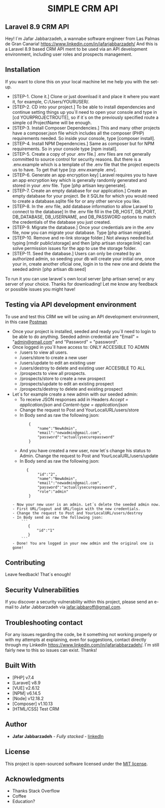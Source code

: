 <h1 align="center"><b>SIMPLE CRM API</b></h1>

## Laravel 8.9 CRM API
Hey! I´m Jafar Jabbarzadeh, a wannabe software engineer from Las Palmas de Gran Canaria! https://www.linkedin.com/in/jafarjabbarzadeh/ And this is a Laravel 8.9 based CRM API ment to be used via an API development environment, including user roles and prospects management.

## Installation
If you want to clone this on your local machine let me help you with the set-up.

* [STEP-1. Clone it.] Clone or just download it and place it where you want it, for example, C:/Users/YOURUSER/.
* [STEP-2. CD into your project.] To be able to install dependencies and continue setting things up you´ll need to open your console and type in [cd YOURPROJECTROUTE], so if it´s on the previously specified route a simple cd ProjectName will be enough.
* [STEP-3. Install Composer Dependencies.] This and many other projects have a composer.json file which includes all the composer (PHP) requirements needed. So inside your console, type [composer install].
* [STEP-4. Install NPM Dependencies.] Same as composer but for NPM requirements. So in your console type [npm install].
* [STEP-5. Create a copy of your .env file.] .env files are not generally committed to source control for security reasons. But there is a .env.example which is a template of the .env file that the project expects us to have. To get that type [cp .env.example .env].
* [STEP-6. Generate an app encryption key] Laravel requires you to have an app encryption key which is generally randomly generated and stored in your .env file. Type [php artisan key:generate].
* [STEP-7. Create an empty database for our application.] Create an empty database for your project. Be it SQLite for which you would need to create a database.sqlite file for or any other service you like.
* [STEP-8. In the .env file, add database information to allow Laravel to connect to the database] In the .env file fill in the DB_HOST, DB_PORT, DB_DATABASE, DB_USERNAME, and DB_PASSWORD options to match the credentials of the database you just created.
* [STEP-9. Migrate the database.] Once your credentials are in the .env file, now you can migrate your database. Type [php artisan migrate].
* [STEP-10. Remove and re-link storage folder.] Not always needed but typing [rmdir public\storage] and then [php artisan storage:link] can solve permission issues for the app to use the storage folder.
* [STEP-11. Seed the database.] Users can only be created by an authorized admin, so seeding your db will create your initial one, once your in, create another oficial one, login in to the new one and delete the seeded admin [php artisan db:seed]

To run it you can use laravel´s own local server [php artisan serve] or any server of your choice. Thanks for downloading! Let me know any feedback or possible issues you might have!

## Testing via API development environment
To use and test this CRM we will be using an API development environment, in this case [Postman](https://www.postman.com/)

* Once your project is installed, seeded and ready you´ll need to login to be able to do anything. Seeded admin credential are "Email" = "admin@gmail.com" and "Password" = "password".
* Once logged in you´ll have access to:
    ONLY ACCESIBLE TO ADMIN
    - /users to view all users.
    - /users/store to create a new user
    - /users/update to edit an existing user
    - /users/destroy to delete and existing user
    ACCESIBLE TO ALL
    - /prospects to view all prospects.
    - /prospects/store to create a new prospect
    - /prospects/update to edit an existing prospect
    - /prospects/destroy to delete and existing prospect
* Let´s for example create a new admin with our seeded admin:
    - To receive JSON responses add in Headers *Accept = application/json* and *Content-type = application/json*
    - Change the request to Post and YourLocalURL/users/store
    - In Body send as raw the following json:
        ```
            {
                "name":"NewAdmin",
                "email":"newadmin@gmail.com",
                "password":"actuallysecurepassword"
            }
         ```
     - And you have created a new user, now let´s change his status to Admin. Change the request to Post and YourLocalURL/users/update
     - In Body send as raw the following json:
         ``` 
            {
                 "id":"2",
                 "name":"NewAdmin",
                 "email":"newadmin@gmail.com",
                 "password":"actuallysecurepassword",
                 "role":"admin"
             }
          ```
      - Now your new user is an admin. Let´s delete the seeded admin now. 
      - First URL/logout and URL/login with the new credentials.
      - Change the request to Post and YourLocalURL/users/destroy
      - In Body send as raw the following json:
          ```
             {
                 "id":"1"
             }
          ```
      - Done! You are logged in your new admin and the original one is gone!

## Contributing

Leave feedback! That´s enough!

## Security Vulnerabilities

If you discover a security vulnerability within this project, please send an e-mail to Jafar Jabbarzadeh via [jafar.jabbaroff@gmail.com](mailto:jafar.jabbaroff@gmail.com).

## Troubleshooting contact

For any issues regarding the code, be it something not working properly or with my attempts at explaining, even for suggestions, contact directly through my LinkedIn https://www.linkedin.com/in/jafarjabbarzadeh/. I´m still fairly new to this so issues can exist. Thanks!

## Built With

* [PHP] v7.4
* [Laravel] v8.9
* [VUE] v2.6.12
* [NPM] v6.14.5
* [Node] v12.18.2
* [Composer] v1.10.13
* [HTML/CSS] Test CRM

## Author

* **Jafar Jabbarzadeh** - *Fully stacked* - [linkedIn](https://www.linkedin.com/in/jafarjabbarzadeh/)

## License

This project is open-sourced software licensed under the [MIT license](https://opensource.org/licenses/MIT).

## Acknowledgments

* Thanks Stack Overflow
* Coffee
* Education?


